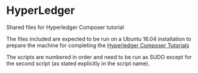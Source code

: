# HyperLedger
Shared files for Hyperledger Composer tutorial

The files included are expected to be run on a Ubuntu 16.04 installation to prepare the machine for completing the [Hyperledger Composer Tutorials ](https://hyperledger.github.io/composer/latest/tutorials/tutorials.html)

The scripts are numbered in order and need to be run as SUDO except for the second script (as stated explicitly in the script name).
